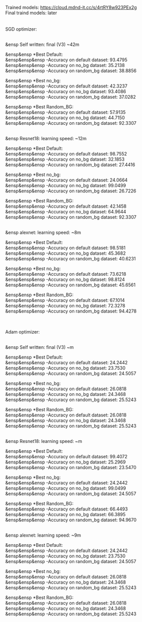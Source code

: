 Trained models: https://cloud.mdnd-it.cc/s/4rtRY8w923PEx2g</br>
Final traind models: later</br>
</br></br>
SGD optimizer:</br>
</br>

&ensp	Self written: final (V3) ~42m</br>

&ensp&ensp	*Best Default:</br>
&ensp&ensp&ensp	-Accuracy on default dataset: 93.4795</br>
&ensp&ensp&ensp	-Accuracy on no_bg dataset: 35.2138</br>
&ensp&ensp&ensp	-Accuracy on random_bg dataset: 38.8856</br>

&ensp&ensp	*Best no_bg:</br>
&ensp&ensp&ensp	-Accuracy on default dataset: 42.3237</br>
&ensp&ensp&ensp	-Accuracy on no_bg dataset: 93.4086</br>
&ensp&ensp&ensp	-Accuracy on random_bg dataset: 37.0282</br>

&ensp&ensp	*Best Random_BG:</br>
&ensp&ensp&ensp	-Accuracy on default dataset: 57.9135</br>
&ensp&ensp&ensp	-Accuracy on no_bg dataset: 44.7150</br>
&ensp&ensp&ensp	-Accuracy on random_bg dataset: 92.3307</br></br>

&ensp	Resnet18: learning speed: ~12m</br>

&ensp&ensp	*Best Default:</br>
&ensp&ensp&ensp	-Accuracy on default dataset: 98.7552</br>
&ensp&ensp&ensp	-Accuracy on no_bg dataset: 32.1853</br>
&ensp&ensp&ensp	-Accuracy on random_bg dataset: 27.4416</br>

&ensp&ensp	*Best no_bg:</br>
&ensp&ensp&ensp	-Accuracy on default dataset: 24.0664</br>
&ensp&ensp&ensp	-Accuracy on no_bg dataset: 99.0499</br>
&ensp&ensp&ensp	-Accuracy on random_bg dataset: 26.7226</br>

&ensp&ensp	*Best Random_BG:</br>
&ensp&ensp&ensp	-Accuracy on default dataset: 42.1458</br>
&ensp&ensp&ensp	-Accuracy on no_bg dataset: 64.9644</br>
&ensp&ensp&ensp	-Accuracy on random_bg dataset: 92.3307</br></br>

&ensp	alexnet: learning speed: ~8m</br>

&ensp&ensp	*Best Default:</br>
&ensp&ensp&ensp	-Accuracy on default dataset: 98.5181</br>
&ensp&ensp&ensp	-Accuracy on no_bg dataset: 45.3682</br>
&ensp&ensp&ensp	-Accuracy on random_bg dataset: 40.6231</br>

&ensp&ensp	*Best no_bg:</br>
&ensp&ensp&ensp	-Accuracy on default dataset: 73.6218</br>
&ensp&ensp&ensp	-Accuracy on no_bg dataset: 98.8124</br>
&ensp&ensp&ensp	-Accuracy on random_bg dataset: 45.6561</br>

&ensp&ensp	*Best Random_BG:</br>
&ensp&ensp&ensp	-Accuracy on default dataset: 67.1014</br>
&ensp&ensp&ensp	-Accuracy on no_bg dataset: 72.3278</br>
&ensp&ensp&ensp	-Accuracy on random_bg dataset: 94.4278</br>

</br></br>
Adam optimizer:</br>
</br>

&ensp	Self written: final (V3) ~m</br>

&ensp&ensp	*Best Default:</br>
&ensp&ensp&ensp	-Accuracy on default dataset: 24.2442</br>
&ensp&ensp&ensp	-Accuracy on no_bg dataset: 23.7530</br>
&ensp&ensp&ensp	-Accuracy on random_bg dataset: 24.5057</br>

&ensp&ensp	*Best no_bg:</br>
&ensp&ensp&ensp	-Accuracy on default dataset: 26.0818</br>
&ensp&ensp&ensp	-Accuracy on no_bg dataset: 24.3468</br>
&ensp&ensp&ensp	-Accuracy on random_bg dataset: 25.5243</br>

&ensp&ensp	*Best Random_BG:</br>
&ensp&ensp&ensp	-Accuracy on default dataset: 26.0818</br>
&ensp&ensp&ensp	-Accuracy on no_bg dataset: 24.3468</br>
&ensp&ensp&ensp	-Accuracy on random_bg dataset: 25.5243</br></br>

&ensp	Resnet18: learning speed: ~m</br>

&ensp&ensp	*Best Default:</br>
&ensp&ensp&ensp	-Accuracy on default dataset: 99.4072</br>
&ensp&ensp&ensp	-Accuracy on no_bg dataset: 25.2969</br>
&ensp&ensp&ensp	-Accuracy on random_bg dataset: 23.5470</br>

&ensp&ensp	*Best no_bg:</br>
&ensp&ensp&ensp	-Accuracy on default dataset: 24.2442</br>
&ensp&ensp&ensp	-Accuracy on no_bg dataset: 99.0499</br>
&ensp&ensp&ensp	-Accuracy on random_bg dataset: 24.5057</br>

&ensp&ensp	*Best Random_BG:</br>
&ensp&ensp&ensp	-Accuracy on default dataset: 66.4493</br>
&ensp&ensp&ensp	-Accuracy on no_bg dataset: 66.3895</br>
&ensp&ensp&ensp	-Accuracy on random_bg dataset: 94.9670</br></br>

&ensp	alexnet: learning speed: ~9m</br>

&ensp&ensp	*Best Default:</br>
&ensp&ensp&ensp	-Accuracy on default dataset: 24.2442</br>
&ensp&ensp&ensp	-Accuracy on no_bg dataset: 23.7530</br>
&ensp&ensp&ensp	-Accuracy on random_bg dataset: 24.5057</br>

&ensp&ensp	*Best no_bg:</br>
&ensp&ensp&ensp	-Accuracy on default dataset: 26.0818</br>
&ensp&ensp&ensp	-Accuracy on no_bg dataset: 24.3468</br>
&ensp&ensp&ensp	-Accuracy on random_bg dataset: 25.5243</br>

&ensp&ensp	*Best Random_BG:</br>
&ensp&ensp&ensp	-Accuracy on default dataset: 26.0818</br>
&ensp&ensp&ensp	-Accuracy on no_bg dataset: 24.3468</br>
&ensp&ensp&ensp	-Accuracy on random_bg dataset: 25.5243</br>
